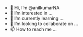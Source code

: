 - 👋 Hi, I’m @anilkumarNA
- 👀 I’m interested in ...
- 🌱 I’m currently learning ...
- 💞️ I’m looking to collaborate on ...
- 📫 How to reach me ...

<!---
anilkumarNA/anilkumarNA is a ✨ special ✨ repository because its `README.md` (this file) appears on your GitHub profile.
You can click the Preview link to take a look at your changes.
--->
